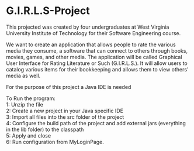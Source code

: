 # G.I.R.L.S-Project

This projected was created by four undergraduates at West Virginia University Institute of Technology for their Software Engineering course.

We want to create an application that allows people to rate the various media they
consume, a software that can connect to others through books, movies, games, and other
media. The application will be called Graphical User Interface for Rating Literature or Such
(G.I.R.L.S.). It will allow users to catalog various items for their bookkeeping and allows them to
view others' media as well.

For the purpose of this project a Java IDE is needed

To Run the program: <br />
1: Unzip the file <br />
2: Create a new project in your Java specific IDE <br />
3: Import all files into the src folder of the project <br />
4: Configure the build path of the project and add external jars (everything in the lib folder) to the classpath <br />
5: Apply and close <br />
6: Run configuration from MyLoginPage.

